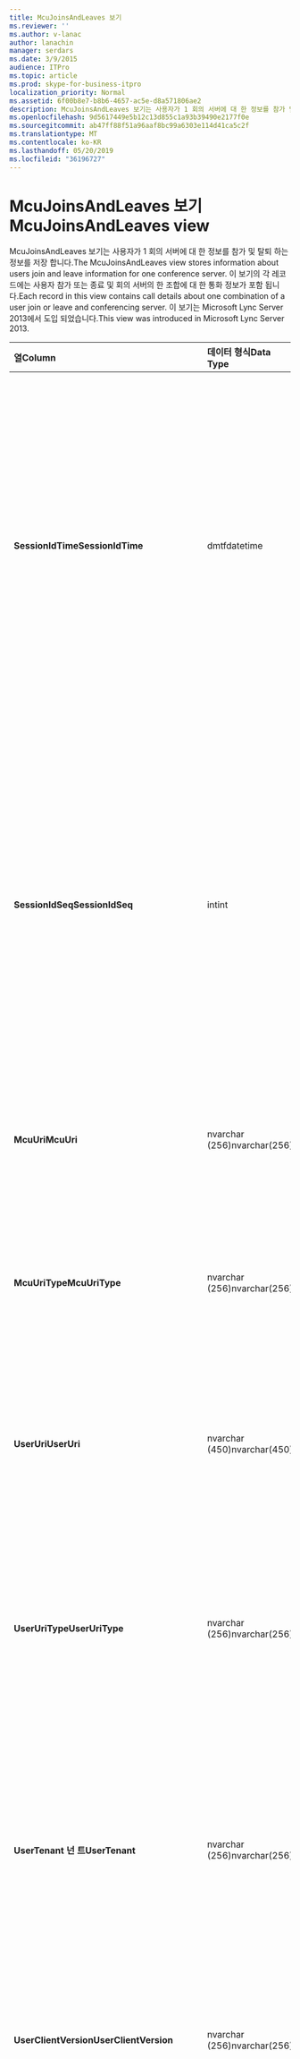 ```yaml
---
title: McuJoinsAndLeaves 보기
ms.reviewer: ''
ms.author: v-lanac
author: lanachin
manager: serdars
ms.date: 3/9/2015
audience: ITPro
ms.topic: article
ms.prod: skype-for-business-itpro
localization_priority: Normal
ms.assetid: 6f00b8e7-b8b6-4657-ac5e-d8a571806ae2
description: McuJoinsAndLeaves 보기는 사용자가 1 회의 서버에 대 한 정보를 참가 및 탈퇴 하는 정보를 저장 합니다. 이 보기의 각 레코드에는 사용자 참가 또는 종료 및 회의 서버의 한 조합에 대 한 통화 정보가 포함 됩니다. 이 보기는 Microsoft Lync Server 2013에서 도입 되었습니다.
ms.openlocfilehash: 9d5617449e5b12c13d855c1a93b39490e2177f0e
ms.sourcegitcommit: ab47ff88f51a96aaf8bc99a6303e114d41ca5c2f
ms.translationtype: MT
ms.contentlocale: ko-KR
ms.lasthandoff: 05/20/2019
ms.locfileid: "36196727"
---
```

# <a name="mcujoinsandleaves-view"></a><span data-ttu-id="056c9-105">McuJoinsAndLeaves 보기</span><span class="sxs-lookup"><span data-stu-id="056c9-105">McuJoinsAndLeaves view</span></span>
 
<span data-ttu-id="056c9-106">McuJoinsAndLeaves 보기는 사용자가 1 회의 서버에 대 한 정보를 참가 및 탈퇴 하는 정보를 저장 합니다.</span><span class="sxs-lookup"><span data-stu-id="056c9-106">The McuJoinsAndLeaves view stores information about users join and leave information for one conference server.</span></span> <span data-ttu-id="056c9-107">이 보기의 각 레코드에는 사용자 참가 또는 종료 및 회의 서버의 한 조합에 대 한 통화 정보가 포함 됩니다.</span><span class="sxs-lookup"><span data-stu-id="056c9-107">Each record in this view contains call details about one combination of a user join or leave and conferencing server.</span></span> <span data-ttu-id="056c9-108">이 보기는 Microsoft Lync Server 2013에서 도입 되었습니다.</span><span class="sxs-lookup"><span data-stu-id="056c9-108">This view was introduced in Microsoft Lync Server 2013.</span></span>
  
|<span data-ttu-id="056c9-109">**열**</span><span class="sxs-lookup"><span data-stu-id="056c9-109">**Column**</span></span>|<span data-ttu-id="056c9-110">**데이터 형식**</span><span class="sxs-lookup"><span data-stu-id="056c9-110">**Data Type**</span></span>|<span data-ttu-id="056c9-111">**세부적인**</span><span class="sxs-lookup"><span data-stu-id="056c9-111">**Details**</span></span>|
|:-----|:-----|:-----|
|<span data-ttu-id="056c9-112">**SessionIdTime**</span><span class="sxs-lookup"><span data-stu-id="056c9-112">**SessionIdTime**</span></span> <br/> |<span data-ttu-id="056c9-113">dmtf</span><span class="sxs-lookup"><span data-stu-id="056c9-113">datetime</span></span>  <br/> |<span data-ttu-id="056c9-114">컨퍼런스 인스턴스 시간.</span><span class="sxs-lookup"><span data-stu-id="056c9-114">Time of conference instance.</span></span> <span data-ttu-id="056c9-115">회의 인스턴스를 고유 하 게 식별 하기 위해 SessionIdSeq와 함께 사용 됩니다.</span><span class="sxs-lookup"><span data-stu-id="056c9-115">Used in conjunction with SessionIdSeq to uniquely identify a conference instance.</span></span> <span data-ttu-id="056c9-116">자세한 내용은 [비즈니스용 Skype 서버 2015의 컨퍼런스 표](conferences.md) 를 참조 하세요.</span><span class="sxs-lookup"><span data-stu-id="056c9-116">See the [Conferences table in Skype for Business Server 2015](conferences.md) for more information.</span></span> <br/> |
|<span data-ttu-id="056c9-117">**SessionIdSeq**</span><span class="sxs-lookup"><span data-stu-id="056c9-117">**SessionIdSeq**</span></span> <br/> |<span data-ttu-id="056c9-118">int</span><span class="sxs-lookup"><span data-stu-id="056c9-118">int</span></span>  <br/> |<span data-ttu-id="056c9-119">회의 인스턴스를 식별 하는 ID 번호입니다.</span><span class="sxs-lookup"><span data-stu-id="056c9-119">ID number to identify the conference instance.</span></span> <span data-ttu-id="056c9-120">회의 인스턴스를 고유 하 게 식별 하는 SessionIdTime과 함께 사용 됩니다.</span><span class="sxs-lookup"><span data-stu-id="056c9-120">Used in conjunction with SessionIdTime to uniquely identify a conference instance.</span></span> <span data-ttu-id="056c9-121">자세한 내용은 [비즈니스용 Skype 서버 2015의 컨퍼런스 표](conferences.md) 를 참조 하세요.</span><span class="sxs-lookup"><span data-stu-id="056c9-121">See the [Conferences table in Skype for Business Server 2015](conferences.md) for more information.</span></span> <br/> |
|<span data-ttu-id="056c9-122">**McuUri**</span><span class="sxs-lookup"><span data-stu-id="056c9-122">**McuUri**</span></span> <br/> |<span data-ttu-id="056c9-123">nvarchar (256)</span><span class="sxs-lookup"><span data-stu-id="056c9-123">nvarchar(256)</span></span>  <br/> |<span data-ttu-id="056c9-124">사용자가 연결 된 회의 서버의 URI입니다.</span><span class="sxs-lookup"><span data-stu-id="056c9-124">The URI of the conferencing server that the user connected to.</span></span>  <br/> |
|<span data-ttu-id="056c9-125">**McuUriType**</span><span class="sxs-lookup"><span data-stu-id="056c9-125">**McuUriType**</span></span> <br/> |<span data-ttu-id="056c9-126">nvarchar (256)</span><span class="sxs-lookup"><span data-stu-id="056c9-126">nvarchar(256)</span></span>  <br/> |<span data-ttu-id="056c9-127">사용자가 연결 된 회의 서버의 URI입니다.</span><span class="sxs-lookup"><span data-stu-id="056c9-127">The URI of the conferencing server that the user connected to.</span></span> <span data-ttu-id="056c9-128">자세한 내용은 [UriTypes 테이블](uritypes.md) 을 참조 하세요.</span><span class="sxs-lookup"><span data-stu-id="056c9-128">See the [UriTypes table](uritypes.md) for more information.</span></span> <br/> |
|<span data-ttu-id="056c9-129">**UserUri**</span><span class="sxs-lookup"><span data-stu-id="056c9-129">**UserUri**</span></span> <br/> |<span data-ttu-id="056c9-130">nvarchar (450)</span><span class="sxs-lookup"><span data-stu-id="056c9-130">nvarchar(450)</span></span>  <br/> |<span data-ttu-id="056c9-131">회의 서버 참여/종료 정보를 캡처한 사용자의 URI입니다.</span><span class="sxs-lookup"><span data-stu-id="056c9-131">The URI of the user whose conferencing server join/leave information was captured.</span></span>  <br/> |
|<span data-ttu-id="056c9-132">**UserUriType**</span><span class="sxs-lookup"><span data-stu-id="056c9-132">**UserUriType**</span></span> <br/> |<span data-ttu-id="056c9-133">nvarchar (256)</span><span class="sxs-lookup"><span data-stu-id="056c9-133">nvarchar(256)</span></span>  <br/> |<span data-ttu-id="056c9-134">회의 서버 참여/종료 정보를 캡처한 사용자의 URI 유형입니다.</span><span class="sxs-lookup"><span data-stu-id="056c9-134">The type of URI of the user whose conferencing server join/leave information was captured.</span></span> <span data-ttu-id="056c9-135">자세한 내용은 [UriTypes 테이블](uritypes.md) 을 참조 하세요.</span><span class="sxs-lookup"><span data-stu-id="056c9-135">See the [UriTypes table](uritypes.md) for more information.</span></span> <br/> |
|<span data-ttu-id="056c9-136">**UserTenant 넌 트**</span><span class="sxs-lookup"><span data-stu-id="056c9-136">**UserTenant**</span></span> <br/> |<span data-ttu-id="056c9-137">nvarchar (256)</span><span class="sxs-lookup"><span data-stu-id="056c9-137">nvarchar(256)</span></span>  <br/> |<span data-ttu-id="056c9-138">회의 서버 참여/종료 정보를 캡처한 사용자의 테 넌 트입니다.</span><span class="sxs-lookup"><span data-stu-id="056c9-138">The tenant of the user whose conferencing server join/leave information was captured.</span></span> <span data-ttu-id="056c9-139">자세한 내용은 [테 넌 트 테이블](tenants.md) 을 참조 하세요.</span><span class="sxs-lookup"><span data-stu-id="056c9-139">See the [Tenants table](tenants.md) for more information.</span></span> <br/> |
|<span data-ttu-id="056c9-140">**UserClientVersion**</span><span class="sxs-lookup"><span data-stu-id="056c9-140">**UserClientVersion**</span></span> <br/> |<span data-ttu-id="056c9-141">nvarchar (256)</span><span class="sxs-lookup"><span data-stu-id="056c9-141">nvarchar(256)</span></span>  <br/> |<span data-ttu-id="056c9-142">회의 서버 참여/종료 정보를 캡처한 사용자가 사용 하는 클라이언트 버전입니다.</span><span class="sxs-lookup"><span data-stu-id="056c9-142">The version of client used by the user whose conferencing server join/leave information was captured.</span></span>  <br/> |
|<span data-ttu-id="056c9-143">**UserClientType**</span><span class="sxs-lookup"><span data-stu-id="056c9-143">**UserClientType**</span></span> <br/> |<span data-ttu-id="056c9-144">int</span><span class="sxs-lookup"><span data-stu-id="056c9-144">int</span></span>  <br/> |<span data-ttu-id="056c9-145">회의 서버 참여/종료 정보를 캡처한 사용자가 사용 하는 클라이언트입니다.</span><span class="sxs-lookup"><span data-stu-id="056c9-145">The client used by the user whose conferencing server join/leave information was captured.</span></span> <span data-ttu-id="056c9-146">자세한 내용은 [Useragentdef 테이블](useragentdef.md) 을 참조 하세요.</span><span class="sxs-lookup"><span data-stu-id="056c9-146">See the [UserAgentDef table](useragentdef.md) for more details.</span></span> <br/> |
|<span data-ttu-id="056c9-147">**UserClientCategory**</span><span class="sxs-lookup"><span data-stu-id="056c9-147">**UserClientCategory**</span></span> <br/> |<span data-ttu-id="056c9-148">nvarchar (64)</span><span class="sxs-lookup"><span data-stu-id="056c9-148">nvarchar(64)</span></span>  <br/> |<span data-ttu-id="056c9-149">회의 서버 참여/종료 정보를 캡처한 사용자가 사용 하는 클라이언트 범주의 이름입니다.</span><span class="sxs-lookup"><span data-stu-id="056c9-149">The name of the category of the client used by the user whose conferencing server join/leave information was captured.</span></span>  <br/> |
|<span data-ttu-id="056c9-150">**McuUserInstance**</span><span class="sxs-lookup"><span data-stu-id="056c9-150">**McuUserInstance**</span></span> <br/> |<span data-ttu-id="056c9-151">int</span><span class="sxs-lookup"><span data-stu-id="056c9-151">int</span></span>  <br/> |<span data-ttu-id="056c9-152">여러 장치에 동시에 로그온 한 사용자의 사용자/장치 조합을 고유 하 게 식별 합니다.</span><span class="sxs-lookup"><span data-stu-id="056c9-152">Uniquely identifies the user/device combination for users simultaneously logged on to multiple devices.</span></span>  <br/> |
|<span data-ttu-id="056c9-153">**Isuser찡그린 Mpstn**</span><span class="sxs-lookup"><span data-stu-id="056c9-153">**IsUserFromPstn**</span></span> <br/> |<span data-ttu-id="056c9-154">다소</span><span class="sxs-lookup"><span data-stu-id="056c9-154">bit</span></span>  <br/> |<span data-ttu-id="056c9-155">사용자가 내부 사용자 인지 여부를 나타내는 비트입니다.</span><span class="sxs-lookup"><span data-stu-id="056c9-155">Bit that represents whether the user is an internal user or not.</span></span>  <br/> |
|<span data-ttu-id="056c9-156">**DialogSessionIdTime**</span><span class="sxs-lookup"><span data-stu-id="056c9-156">**DialogSessionIdTime**</span></span> <br/> |<span data-ttu-id="056c9-157">dmtf</span><span class="sxs-lookup"><span data-stu-id="056c9-157">datetime</span></span>  <br/> |<span data-ttu-id="056c9-158">세션 요청 시간입니다.</span><span class="sxs-lookup"><span data-stu-id="056c9-158">Time of session request.</span></span> <span data-ttu-id="056c9-159">세션을 고유 하 게 식별 하는 SessionIdSeq와 함께 사용 됩니다.</span><span class="sxs-lookup"><span data-stu-id="056c9-159">Used in conjunction with SessionIdSeq to uniquely identify a session.</span></span> <span data-ttu-id="056c9-160">자세한 내용은 [비즈니스용 Skype 서버 2015의 대화 상자 표](dialogs.md) 를 참조 하세요.</span><span class="sxs-lookup"><span data-stu-id="056c9-160">See the [Dialogs table in Skype for Business Server 2015](dialogs.md) for more information.</span></span> <br/> |
|<span data-ttu-id="056c9-161">**DialogSessionIdSeq**</span><span class="sxs-lookup"><span data-stu-id="056c9-161">**DialogSessionIdSeq**</span></span> <br/> |<span data-ttu-id="056c9-162">int</span><span class="sxs-lookup"><span data-stu-id="056c9-162">int</span></span>  <br/> |<span data-ttu-id="056c9-163">세션을 식별 하는 ID 번호입니다.</span><span class="sxs-lookup"><span data-stu-id="056c9-163">ID number to identify the session.</span></span> <span data-ttu-id="056c9-164">세션을 고유 하 게 식별 하는 SessionIdTime과 함께 사용 됩니다.</span><span class="sxs-lookup"><span data-stu-id="056c9-164">Used in conjunction with SessionIdTime to uniquely identify a session.</span></span> <span data-ttu-id="056c9-165">자세한 내용은 [비즈니스용 Skype 서버 2015의 대화 상자 표](dialogs.md) 를 참조 하세요.</span><span class="sxs-lookup"><span data-stu-id="056c9-165">See the [Dialogs table in Skype for Business Server 2015](dialogs.md) for more information.</span></span> <br/> |
|<span data-ttu-id="056c9-166">**DialogId**</span><span class="sxs-lookup"><span data-stu-id="056c9-166">**DialogId**</span></span> <br/> |<span data-ttu-id="056c9-167">varchar (775)</span><span class="sxs-lookup"><span data-stu-id="056c9-167">varchar(775)</span></span>  <br/> |<span data-ttu-id="056c9-168">세션의 SIP 대화 상자 ID입니다.</span><span class="sxs-lookup"><span data-stu-id="056c9-168">SIP dialog ID of the session.</span></span> <span data-ttu-id="056c9-169">형식은 대화 상자, from 태그, to 태그입니다.</span><span class="sxs-lookup"><span data-stu-id="056c9-169">The format is: dialog;from-tag;to-tag.</span></span>  <br/> |
|<span data-ttu-id="056c9-170">**UserJoinTime**</span><span class="sxs-lookup"><span data-stu-id="056c9-170">**UserJoinTime**</span></span> <br/> |<span data-ttu-id="056c9-171">dmtf</span><span class="sxs-lookup"><span data-stu-id="056c9-171">datetime</span></span>  <br/> |<span data-ttu-id="056c9-172">사용자가 회의 서버에 참가 한 시간입니다.</span><span class="sxs-lookup"><span data-stu-id="056c9-172">Time the user joined the conferencing server.</span></span>  <br/> |
|<span data-ttu-id="056c9-173">**UserLeaveTime**</span><span class="sxs-lookup"><span data-stu-id="056c9-173">**UserLeaveTime**</span></span> <br/> |<span data-ttu-id="056c9-174">dmtf</span><span class="sxs-lookup"><span data-stu-id="056c9-174">datetime</span></span>  <br/> |<span data-ttu-id="056c9-175">사용자가 회의 서버를 남겨진 시간입니다.</span><span class="sxs-lookup"><span data-stu-id="056c9-175">Time the user left the conferencing server.</span></span>  <br/> |
   

